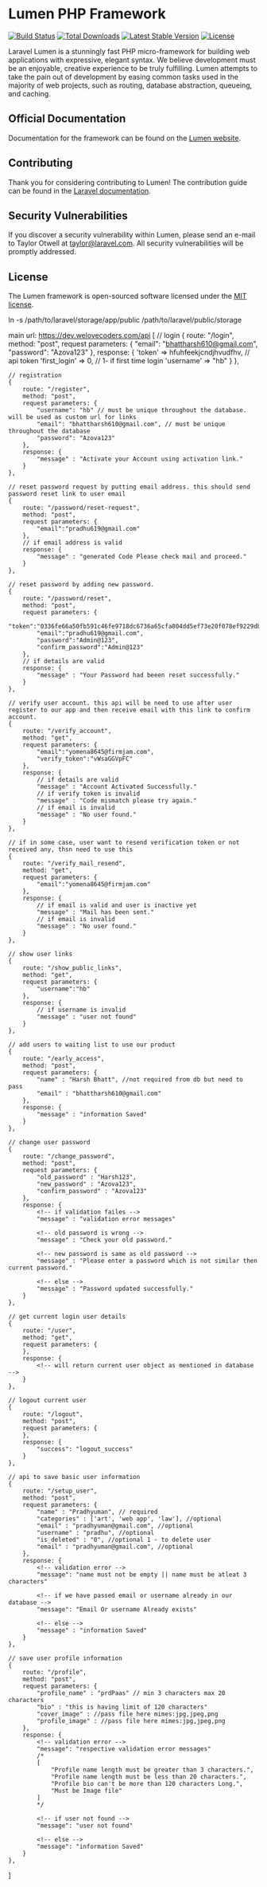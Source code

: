# Lumen PHP Framework

[![Build Status](https://travis-ci.org/laravel/lumen-framework.svg)](https://travis-ci.org/laravel/lumen-framework)
[![Total Downloads](https://img.shields.io/packagist/dt/laravel/framework)](https://packagist.org/packages/laravel/lumen-framework)
[![Latest Stable Version](https://img.shields.io/packagist/v/laravel/framework)](https://packagist.org/packages/laravel/lumen-framework)
[![License](https://img.shields.io/packagist/l/laravel/framework)](https://packagist.org/packages/laravel/lumen-framework)

Laravel Lumen is a stunningly fast PHP micro-framework for building web applications with expressive, elegant syntax. We believe development must be an enjoyable, creative experience to be truly fulfilling. Lumen attempts to take the pain out of development by easing common tasks used in the majority of web projects, such as routing, database abstraction, queueing, and caching.

## Official Documentation

Documentation for the framework can be found on the [Lumen website](https://lumen.laravel.com/docs).

## Contributing

Thank you for considering contributing to Lumen! The contribution guide can be found in the [Laravel documentation](https://laravel.com/docs/contributions).

## Security Vulnerabilities

If you discover a security vulnerability within Lumen, please send an e-mail to Taylor Otwell at taylor@laravel.com. All security vulnerabilities will be promptly addressed.

## License

The Lumen framework is open-sourced software licensed under the [MIT license](https://opensource.org/licenses/MIT).

ln -s /path/to/laravel/storage/app/public /path/to/laravel/public/storage
<!-- file url concat dev.welovecoders.com/storage/ -->

main url: https://dev.welovecoders.com/api
[
    // login
    {
        route: "/login",
        method: "post",
        request parameters: {
            "email": "bhattharsh610@gmail.com",
            "password": "Azova123"
        },
        response: {
            'token' => hfuhfeekjcndjhvudfhv, // api token
            'first_login' => 0, // 1- if first time login
            'username' => "hb"
        }
    },

    // registration
    {
        route: "/register",
        method: "post",
        request parameters: {
            "username": "hb" // must be unique throughout the database. will be used as custom url for links
            "email": "bhattharsh610@gmail.com", // must be unique throughout the database
            "password": "Azova123"
        },
        response: {
            "message" : "Activate your Account using activation link."
        }
    },

    // reset password request by putting email address. this should send password reset link to user email
    {
        route: "/password/reset-request",
        method: "post",
        request parameters: {
            "email":"pradhu619@gmail.com"
        },
        // if email address is valid
        response: {
            "message" : "generated Code Please check mail and proceed."
        }
    },

    // reset password by adding new password.
    {
        route: "/password/reset",
        method: "post",
        request parameters: {
            "token":"0336fe66a50fb591c46fe9718dc6736a65cfa804dd5ef73e20f078ef9229dbae",
            "email":"pradhu619@gmail.com",
            "password":"Admin@123",
            "confirm_password":"Admin@123"
        },
        // if details are valid
        response: {
            "message" : "Your Password had beeen reset successfully."
        }
    },

    // verify user account. this api will be need to use after user register to our app and then receive email with this link to confirm account.
    {
        route: "/verify_account",
        method: "get",
        request parameters: {
            "email":"yomena8645@firmjam.com",
            "verify_token":"vWsaGGVpFC"
        },
        response: {
            // if details are valid
            "message" : "Account Activated Successfully."
            // if verify token is invalid
            "message" : "Code mismatch please try again."
            // if email is invalid
            "message" : "No user found."
        }
    },

    // if in some case, user want to resend verification token or not received any, thsn need to use this
    {
        route: "/verify_mail_resend",
        method: "get",
        request parameters: {
            "email":"yomena8645@firmjam.com"
        },
        response: {
            // if email is valid and user is inactive yet
            "message" : "Mail has been sent."
            // if email is invalid
            "message" : "No user found."
        }
    },

    // show user links
    {
        route: "/show_public_links",
        method: "get",
        request parameters: {
            "username":"hb"
        },
        response: {
            // if username is invalid
            "message" : "user not found"
        }
    },

    // add users to waiting list to use our product
    {
        route: "/early_access",
        method: "post",
        request parameters: {
            "name" : "Harsh Bhatt", //not required from db but need to pass
            "email" : "bhattharsh610@gmail.com"
        },
        response: {
            "message" : "information Saved"
        }
    },

    // change user password
    {
        route: "/change_password",
        method: "post",
        request parameters: {
            "old_password" : "Harsh123",
            "new_password" : "Azova123",
            "confirm_password" : "Azova123"
        },
        response: {
            <!-- if validation failes -->
            "message" : "validation error messages"

            <!-- old password is wrong -->
            "message" : "Check your old password."

            <!-- new password is same as old password -->
            "message" : "Please enter a password which is not similar then current password."

            <!-- else -->
            "message" : "Password updated successfully."
        }
    },

    // get current login user details
    {
        route: "/user",
        method: "get",
        request parameters: {
        },
        response: {
            <!-- will return current user object as mentioned in database -->
        }
    },

    // logout current user
    {
        route: "/logout",
        method: "post",
        request parameters: {
        },
        response: {
            "success": "logout_success"
        }
    },

    // api to save basic user information
    {
        route: "/setup_user",
        method: "post",
        request parameters: {
            "name" : "Pradhyuman", // required
            "categories" : ['art', 'web app', 'law'], //optional
            "email" : "pradhyuman@gmail.com", //optional
            "username" : "pradhu", //optional
            "is_deleted" : "0", //optional 1 - to delete user
            "email" : "pradhyuman@gmail.com", //optional
        },
        response: {
            <!-- validation error -->
            "message": "name must not be empty || name must be atleat 3 characters"

            <!-- if we have passed email or username already in our database -->
            "message": "Email Or username Already exists"

            <!-- else -->
            "message" : "information Saved"
        }
    },

    // save user profile information
    {
        route: "/profile",
        method: "post",
        request parameters: {
            "profile_name" : "prdPaas" // min 3 characters max 20 characters
            "bio" : "this is having limit of 120 characters"
            "cover_image" : //pass file here mimes:jpg,jpeg,png
            "profile_image" : //pass file here mimes:jpg,jpeg,png
        },
        response: {
            <!-- validation error -->
            "message": "respective validation error messages" 
            /* 
            [
                "Profile name length must be greater than 3 characters.",
                "Profile name length must be less than 20 characters.",
                "Profile bio can't be more than 120 characters Long.",
                "Must be Image file"
            ]
            */

            <!-- if user not found -->
            "message": "user not found" 

            <!-- else -->
            "message": "information Saved" 
        }
    },

]
